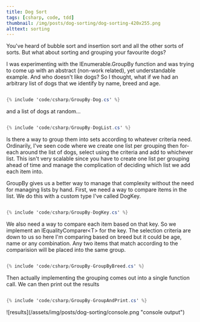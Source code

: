```yaml
---
title: Dog Sort
tags: [csharp, code, tdd]
thumbnail: /img/posts/dog-sorting/dog-sorting-420x255.png
alttext: sorting
---
```


You've heard of bubble sort and insertion sort and all the other sorts of sorts. But what about sorting and grouping
your favourite dogs?

I was experimenting with the IEnumerable.GroupBy function and was trying to come up with an abstract (non-work related), yet
understandable example. And who doesn't like dogs? So I thought, what if we had an arbitrary list of dogs that we
identify by name, breed and age.

```csharp

{% include 'code/csharp/GroupBy-Dog.cs' %}

```

and a list of dogs at random...

```csharp

{% include 'code/csharp/GroupBy-DogList.cs' %}

```

Is there a way to group them into sets according to whatever criteria need. Ordinarily, I've seen code where we create one
list per grouping then for-each around the list of dogs, select using the criteria and add to whichever list. This isn't
very scalable since you have to create one list per grouping ahead of time and manage the complication of deciding which
list we add each item into.

GroupBy gives us a better way to manage that complexity without the need for managing lists by hand. First, we need a way to
compare items in the list. We do this with a custom type I've called DogKey.

```csharp

{% include 'code/csharp/GroupBy-DogKey.cs' %}

```

We also need a way to compare each item based on that key. So we implement an IEqualityComparer&lt;T&gt; for the key. The selection criteria
are down to us so here I'm comparing based on breed but it could be age, name or any combination. Any two items that match
according to the comparision will be placed into the same group.

```csharp

{% include 'code/csharp/GroupBy-GroupByBreed.cs' %}

```

Then actually implementing the grouping comes out into a single function call. We can then print out the results

```csharp

{% include 'code/csharp/GroupBy-GroupAndPrint.cs' %}

```

![results]\(/assets/img/posts/dog-sorting/console.png "console output")
